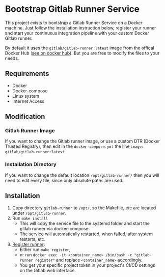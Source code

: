 # Bootstrap Gitlab Runner Service

This project exists to bootstrap a Gitlab Runner Service on a Docker machine.
Just follow the installation instruction below, register your runner and start your continuous integration pipeline with your custom Docker Gitlab runner.

By default it uses the `gitlab/gitlab-runner:latest` image from the offical Docker Hub ([see on docker hub](https://hub.docker.com/r/gitlab/gitlab-runner/)). But you are free to modify the files to your needs.

## Requirements

- Docker
- Docker-compose
- Linux system
- Internet Access

## Modification

### Gitlab Runner Image

If you want to change the Gitlab runner image, or use a custom DTR (Docker Trusted Registry), then edit in the `docker-compose.yml` the line `image: gitlab/gitlab-runner:latest`.

### Installation Directory

If you want to change the default location `/opt/gitlab-runner/` then you will need to edit every file, since only absolute paths are used.

## Installation

1. Copy directory `gitlab-runner` to `/opt/`, so the Makefile, etc are located under `/opt/gitlab-runner`.
2. Run `make install`
    - This will copy the service file to the systemd folder and start the gitlab runner via docker-compose.
    - The service will automatically restarted, when failed, after system restarts, etc.
3. [Register runner](https://docs.gitlab.com/runner/register/):
    - Either run `make register`,
    - or run `docker exec -it <container_name> /bin/bash -c "gitlab-runner register"` and replace `<container_name>` accordingly.
    - You get your specific project token in your project's CI/CD settings on the Gitlab web interface.